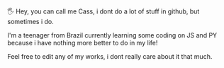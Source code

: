 



 
🖐️ Hey, you can call me Cass, i dont do a lot of stuff in github, but sometimes i do.

I'm a teenager from Brazil currently learning some coding on JS and PY because i have nothing more better to do in my life!

Feel free to edit any of my works, i dont really care about it that much.
